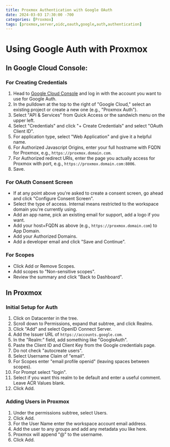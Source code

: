 ```yaml
---
title: Proxmox Authentication with Google OAuth
date: 2024-03-03 17:30:00 -700
categories: [Proxmox]
tags: [proxmox,server,oidc,oauth,google,auth,authentication]
---
```


# Using Google Auth with Proxmox

## In Google Cloud Console:

### For Creating Credentials
1. Head to [Google Cloud Console](https://console.cloud.google.com/) and log in with the account you want to use for Google Auth.
2. In the pulldown at the top to the right of "Google Cloud," select an existing project or create a new one (e.g., "Proxmox Auth").
3. Select "API & Services" from Quick Access or the sandwich menu on the upper left.
4. Select "Credentials" and click "+ Create Credentials" and select "OAuth Client ID".
5. For application type, select "Web Application" and give it a helpful name.
6. For Authorized Javascript Origins, enter your full hostname with FQDN for Proxmox, e.g., `https://proxmox.domain.com`.
7. For Authorized redirect URIs, enter the page you actually access for Proxmox with port, e.g., `https://proxmox.domain.com:8006`.
8. Save.

### For OAuth Consent Screen
- If at any point above you're asked to create a consent screen, go ahead and click "Configure Consent Screen".
- Select the type of access. Internal means restricted to the workspace domain you're currently using.
- Add an app name, pick an existing email for support, add a logo if you want.
- Add your host+FQDN as above (e.g., `https://proxmox.domain.com`) to App Domain.
- Add your Authorized Domains.
- Add a developer email and click "Save and Continue".

### For Scopes
- Click Add or Remove Scopes.
- Add scopes to "Non-sensitive scopes".
- Review the summary and click "Back to Dashboard".

## In Proxmox

### Initial Setup for Auth
1. Click on Datacenter in the tree.
2. Scroll down to Permissions, expand that subtree, and click Realms.
3. Click "Add" and select OpenID Connect Server.
4. Add the Issuer URL of `https://accounts.google.com`.
5. In the "Realm:" field, add something like "GoogleAuth".
6. Paste the Client ID and Client Key from the Google credentials page.
7. Do not check "autocreate users".
8. Select Username Claim of "email".
9. For Scopes enter "email profile openid" (leaving spaces between scopes).
10. For Prompt select "login".
11. Select if you want this realm to be default and enter a useful comment. Leave ACR Values blank.
12. Click Add.

### Adding Users in Proxmox
1. Under the permissions subtree, select Users.
2. Click Add.
3. For the User Name enter the workspace account email address.
4. Add the user to any groups and add any metadata you like here.
5. Proxmox will append "@<realmname>" to the username.
6. Click Add.